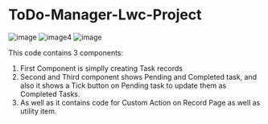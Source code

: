 # ToDo-Manager-Lwc-Project

![image](https://github.com/DeeptanshuDev/ToDo-Manager-Lwc-Project/assets/46113041/a48265f5-80ae-460c-adb5-5c645790e1a1)
![image](https://github.com/DeeptanshuDev/ToDo-Manager-Lwc-Project/assets/46113041/68d99b46-7243-49eb-a3fb-483d367f9662)4
![image](https://github.com/DeeptanshuDev/ToDo-Manager-Lwc-Project/assets/46113041/53474c8c-d788-49e7-abf7-12451f2e06ce)


This code contains 3 components:
1. First Component is simplly creating Task records
2. Second and Third component shows Pending and Completed task, and also it shows a Tick button on Pending task to update them as Completed Tasks.
3. As well as it contains code for Custom Action on Record Page as well as utility item.
